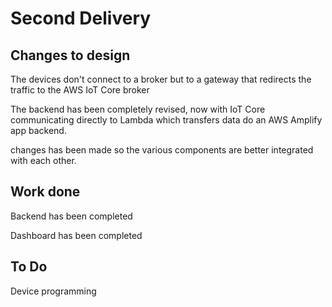 # Second Delivery
## Changes to design
The devices don't connect to a broker but to a gateway that redirects the traffic to the AWS IoT Core broker

The backend has been completely revised, now with IoT Core communicating directly to Lambda which transfers data do an AWS Amplify app backend.

changes has been made so the various components are better integrated with each other.

## Work done
Backend has been completed

Dashboard has been completed
## To Do
Device programming